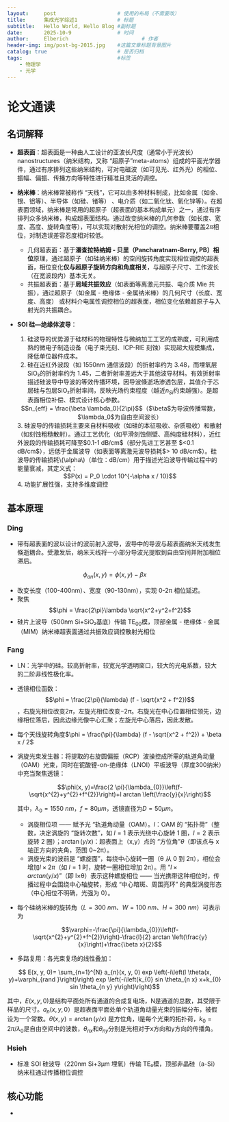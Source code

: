 ```yaml
---
layout:     post   				    # 使用的布局（不需要改）
title:      集成光学综述1				# 标题 
subtitle:   Hello World, Hello Blog #副标题
date:       2025-10-9				# 时间
author:     Elberich 						# 作者
header-img: img/post-bg-2015.jpg 	#这篇文章标题背景图片
catalog: true 						# 是否归档
tags:								#标签
    - 物理学
    - 光学
---
```


# 论文通读
## 名词解释
- **超表面**：超表面是一种由人工设计的亚波长尺度（通常小于光波长） nanostructures（纳米结构，又称 “超原子”meta-atoms）组成的平面光学器件，通过有序排列这些纳米结构，可对电磁波（如可见光、红外光）的相位、振幅、偏振、传播方向等特性进行精准且灵活的调控。
- **纳米棒**：纳米棒常被称作 “天线”，它可以由多种材料制成，比如金属（如金、银、铝等）、半导体（如硅、锗等） 、电介质（如二氧化钛、氧化锌等）。在超表面领域，纳米棒是常用的超原子（超表面的基本构成单元）之一，通过有序排列众多纳米棒，构成超表面结构。通过改变纳米棒的几何参数（如长度、宽度、高度、旋转角度等），可以实现对散射光相位的调控。纳米棒要覆盖$2\pi$相位，对制造误差容忍度相对较低。
  - 几何超表面：基于**潘查拉特纳姆 - 贝里（Pancharatnam-Berry, PB）相位**原理，通过超原子（如硅纳米棒）的空间旋转角度实现相位调控的超表面，相位变化**仅与超原子旋转方向和角度相关**，与超原子尺寸、工作波长（在宽波段内）基本无关。
  - 共振超表面：基于**局域共振效应**（如表面等离激元共振、电介质 Mie 共振），通过超原子（如金属 - 绝缘体 - 金属纳米棒）的几何尺寸（长度、宽度、高度） 或材料介电属性调控相位的超表面，相位变化依赖超原子与入射光的共振耦合。
 
- **SOI 硅—绝缘体波导**：
  1. 硅波导的优势源于硅材料的物理特性与微纳加工工艺的成熟度，可利用成熟的微电子制造设备（电子束光刻、ICP-RIE 刻蚀）实现超大规模集成，降低单位器件成本。
  2. 硅在近红外波段（如 1550nm 通信波段）的折射率约为 3.48，而埋氧层 SiO₂的折射率约为 1.45，二者折射率差远大于其他波导材料。有效折射率描述硅波导中导波的等效传播环境，因导波倏逝场渗透包层，其值介于芯层硅与包层SiO₂折射率间，反映光场约束程度（越近$n_{Si}$约束越强）。是超表面相位补偿、模式设计核心参数。
    <center>$$n_{eff} = \frac{\beta \lambda_0}{2\pi}$$（$\beta$为导波传播常数，$\lambda_0$为自由空间波长）</center>
  3. 硅波导的传输损耗主要来自材料吸收（如硅的本征吸收、杂质吸收）和散射（如刻蚀粗糙散射）。通过工艺优化（如平滑刻蚀侧壁、高纯度硅材料），近红外波段的传输损耗可降至$0.1-1 dB/cm$（部分先进工艺甚至 $<0.1 dB/cm$），远低于金属波导（如表面等离激元波导损耗$> 10 dB/cm$）。硅波导的传输损耗\(\alpha\)（单位：dB/cm）用于描述光沿波导传输过程中的能量衰减，其定义式：  
    <center>$$P(x) = P_0 \cdot 10^{-\alpha x / 10}$$</center>
  4. 功能扩展性强，支持多维度调控




## 基本原理
### Ding
- 带有超表面的波以设计的波前射入波导，波导中的导波与超表面纳米天线发生倏逝耦合。受激发后，纳米天线将一小部分导波光提取到自由空间并附加相位滞后。

$$\phi_{an}(x,y) = \phi(x,y) - \beta x$$


- 改变长度（100-400nm）、宽度（90-130nm），实现 0-2π 相位延迟。
- 聚焦$$\phi = \frac{2\pi}\lambda \sqrt{x^2+y^2+f^2}$$
- 硅片上波导（500nm Si+SiO₂基底）传输 TE$_{00}$模，顶部金属 - 绝缘体 - 金属（MIM）纳米棒超表面通过共振效应调控散射光相位
  

### Fang
- LN：光学中的硅。较高折射率，较宽光学透明窗口，较大的光电系数，较大的二阶非线性极化率。
- 透镜相位函数：$$\phi = \frac{2\pi}{\lambda} (f - \sqrt{x^2 + f^2})$$，右旋光相位改变$2 \pi$，左旋光相位改变$-2\pi$。右旋光在中心位置相位领先，边缘相位落后，因此边缘光像中心汇聚；左旋光中心落后，因此发散。
- 每个天线旋转角度$\phi = \frac{\pi}{\lambda} (f - \sqrt{x^2 + f^2}) + \beta x / 2$
- 涡旋光束发生器：将提取的右旋圆偏振（RCP）波操控成所需的轨道角动量（OAM）光束，同时在铌酸锂-on-绝缘体（LNOI）平板波导（厚度300纳米）中充当聚焦透镜：

  $$\phi(x, y)=\frac{2 \pi}{\lambda_{0}}\left(f-\sqrt{x^{2}+y^{2}+f^{2}}\right)+l arctan \left(\frac{y}{x}\right)$$
  
  其中，$\lambda_{0}=1550 ~nm$，$f=80 \mu m$，透镜直径为$D=50 \mu m$。
  - 涡旋相位项 —— 赋予光 “轨道角动量（OAM）。$l$：OAM 的 “拓扑荷”（整数，决定涡旋的 “旋转次数”，如 $l=1$ 表示光绕中心旋转 1 圈，$l=2$ 表示旋转 2 圈）；$\arctan(y/x)$：超表面上（x,y）点的 “方位角”$\theta$（即该点与 x 轴正方向的夹角，范围 0~2π）。
  - 涡旋光束的波前是 “螺旋面”，每绕中心旋转一圈（θ 从 0 到 2π），相位会增加$l×2π$（如 $l=1$ 时，旋转一圈相位增加 2π）。用 “$l\times arctan (y/x)$”（即 l×θ）表示这种螺旋相位 —— 当光携带这种相位时，传播过程中会围绕中心轴旋转，形成 “中心暗斑、周围亮环” 的典型涡旋形态（中心相位不明确，光强为 0）。
- 每个硅纳米棒的旋转角（$L=300 ~nm$、$W=100 ~nm$、$H=300 ~nm$）可表示为

    $$\varphi=-\frac{\pi}{\lambda_{0}}\left(f-\sqrt{x^{2}+y^{2}+f^{2}}\right)-\frac{l}{2} arctan \left(\frac{y}{x}\right)+\frac{\beta x}{2}$$
- 多路复用：各光束复场的线性叠加：

$$ E(x, y, 0)=  \sum_{n=1}^{N} a_{n}(x, y, 0) exp \left(-i\left(l \theta(x, y)+\varphi_{rand }\right)\right) exp \left(-i\left(k_{0} sin \theta_{n x} x+k_{0} sin \theta_{n y} y\right)\right)$$

  其中，$E(x, y, 0)$是结构平面处所有通道的合成复电场，N是通道的总数，其受限于样品的尺寸。$a_{n}(x, y, 0）$是超表面平面处单个轨道角动量光束的振幅分布，被假设为一个常数。$\theta(x, y)=\arctan (y / x)$ 是方位角，l是每个光束的拓扑荷，$k_{0}=2 \pi / \lambda_{0}$是自由空间中的波数，$\theta_{n x}$和$\theta_{n y}$分别是光相对于x方向和y方向的传播角。

### Hsieh
- 标准 SOI 硅波导（220nm Si+3μm 埋氧）传输 TE₀模，顶部非晶硅（a-Si）纳米柱通过传播相位调控



## 核心功能
- 

